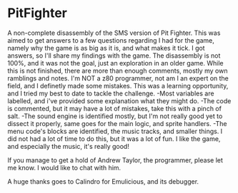 # PitFighter
A non-complete disassembly of the SMS version of Pit Fighter.
This was aimed to get answers to a few questions regarding I had for the game, namely why the game is as big as it is, and what makes it tick.
I got answers, so I'll share my findings with the game. The disassembly is not 100%, and it was not the goal, just an exploration in an older game. While this is not finished, there are more than enough comments, mostly my own ramblings and notes.
I'm NOT a z80 programmer, not am I an expert on the field, and I definetly made some mistakes. This was a learning opportunity, and I tried my best to date to tackle the challenge.
-Most variables are labelled, and i've provided some explanation what they might do.
-The code is commented, but it may have a lot of mistakes, take this with a pinch of salt.
-The sound engine is identified mostly, but I'm not really good yet to dissect it properly, same goes for the main logic, and sprite handlers.
-The menu code's blocks are identified, the music tracks, and smaller things.
I did not had a lot of time to do this, but it was a lot of fun. I like the game, and especially the music, it's really good!

If you manage to get a hold of Andrew Taylor, the programmer, please let me know. I would like to chat with him.

A huge thanks goes to Calindro for Emulicious, and its debugger.
